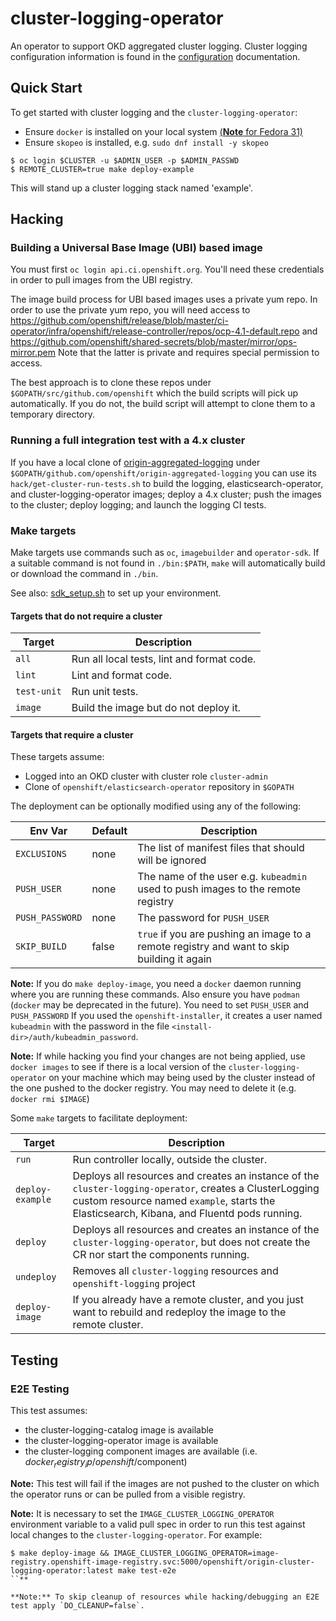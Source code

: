 # cluster-logging-operator
An operator to support OKD aggregated cluster logging.  Cluster logging configuration information
is found in the [configuration](./docs/configuration.md) documentation.

## Quick Start

To get started with cluster logging and the `cluster-logging-operator`:
* Ensure `docker` is installed on your local system [(**Note** for Fedora 31)](./docs/fedora31.md)
* Ensure `skopeo` is installed, e.g. `sudo dnf install -y skopeo`
```
$ oc login $CLUSTER -u $ADMIN_USER -p $ADMIN_PASSWD
$ REMOTE_CLUSTER=true make deploy-example
```
This will stand up a cluster logging stack named 'example'.


## Hacking

### Building a Universal Base Image (UBI) based image

You must first `oc login api.ci.openshift.org`.  You'll need these credentials in order
to pull images from the UBI registry.

The image build process for UBI based images uses a private yum repo.
In order to use the private yum repo, you will need access to
https://github.com/openshift/release/blob/master/ci-operator/infra/openshift/release-controller/repos/ocp-4.1-default.repo
and
https://github.com/openshift/shared-secrets/blob/master/mirror/ops-mirror.pem
Note that the latter is private and requires special permission to access.

The best approach is to clone these repos under `$GOPATH/src/github.com/openshift`
which the build scripts will pick up automatically.  If you do not, the build script
will attempt to clone them to a temporary directory.

### Running a full integration test with a 4.x cluster

If you have a local clone of [origin-aggregated-logging](https://github.com/openshift/origin-aggregated-logging)
under `$GOPATH/github.com/openshift/origin-aggregated-logging` you can use its `hack/get-cluster-run-tests.sh`
to build the logging, elasticsearch-operator, and cluster-logging-operator images; deploy a 4.x cluster;
push the images to the cluster; deploy logging; and launch the logging CI tests.


### Make targets

Make targets use commands such as `oc`, `imagebuilder` and `operator-sdk`.  If a
suitable command is not found in `./bin:$PATH`, `make` will automatically build
or download the command in `./bin`.

See also: [sdk_setup.sh](https://raw.githubusercontent.com/openshift/origin-aggregated-logging/master/hack/sdk_setup.sh) to set up your environment.

#### Targets that do not require a cluster

|Target|Description|
|-----|------------------------------------------|
|`all`|Run all local tests, lint and format code.|
|`lint`|Lint and format code.|
|`test-unit`|Run unit tests.|
|`image`|Build the image but do not deploy it.|

#### Targets that require a cluster

These targets assume:
* Logged into an OKD cluster with cluster role `cluster-admin`
* Clone of `openshift/elasticsearch-operator` repository in `$GOPATH`

The deployment can be optionally modified using any of the following:

| Env Var | Default | Description|
|---------|---------|------------|
|`EXCLUSIONS`|none|The list of manifest files that should will be ignored|
|`PUSH_USER`|none|The name of the user e.g. `kubeadmin` used to push images to the remote registry|
|`PUSH_PASSWORD`|none|The password for `PUSH_USER`|
|`SKIP_BUILD`|false|`true` if you are pushing an image to a remote registry and want to skip building it again|

**Note:** If you do `make deploy-image`, you need a `docker` daemon running
where you are running these commands.  Also ensure you have `podman` (`docker`
may be deprecated in the future). You need to set `PUSH_USER` and
`PUSH_PASSWORD` If you used the `openshift-installer`, it creates a user named
`kubeadmin` with the password in the file
`<install-dir>/auth/kubeadmin_password`.

**Note:**  If while hacking you find your changes are not being applied, use
`docker images` to see if there is a local version of the `cluster-logging-operator`
on your machine which may being used by the cluster instead of the one pushed to
the docker registry.  You may need to delete it (e.g. `docker rmi $IMAGE`)

Some `make` targets to facilitate deployment:

|Target|Description|
|------|-----------|
|`run`| Run controller locally, outside the cluster. |
|`deploy-example`|Deploys all resources and creates an instance of the `cluster-logging-operator`, creates a ClusterLogging custom resource named `example`, starts the Elasticsearch, Kibana, and Fluentd pods running.|
|`deploy`|Deploys all resources and creates an instance of the `cluster-logging-operator`, but does not create the CR nor start the components running.|
|`undeploy`|Removes all `cluster-logging` resources and `openshift-logging` project|
|`deploy-image`|If you already have a remote cluster, and you just want to rebuild and redeploy the image to the remote cluster.|

## Testing

### E2E Testing

This test assumes:
* the cluster-logging-catalog image is available
* the cluster-logging-operator image is available
* the cluster-logging component images are available (i.e. $docker_registry_ip/openshift/$component)


**Note:** This test will fail if the images are not pushed to the cluster
on which the operator runs or can be pulled from a visible registry.

**Note:** It is necessary to set the `IMAGE_CLUSTER_LOGGING_OPERATOR` environment variable to a valid pull spec
in order to run this test against local changes to the `cluster-logging-operator`. For example:
```
$ make deploy-image && IMAGE_CLUSTER_LOGGING_OPERATOR=image-registry.openshift-image-registry.svc:5000/openshift/origin-cluster-logging-operator:latest make test-e2e
``**

**Note:** To skip cleanup of resources while hacking/debugging an E2E test apply `DO_CLEANUP=false`.

